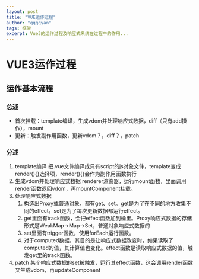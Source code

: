 ```yaml
---
layout: post
title: "VUE运作过程"
author: "qqqqyan"
tags: 框架
excerpt: Vue3的运作过程及响应式系统在过程中的作用...
---
```


# VUE3运作过程

## 运作基本流程

### 总述
* 首次挂载：template编译，生成vdom并处理响应式数据，diff（只有add操作），mount
* 更新：触发副作用函数，更新vdom？，diff？，patch
  
### 分述
1. template编译
   把.vue文件编译成只有script的js对象文件，template变成render(){}选择项，render(){}会作为副作用函数执行
2. 生成vdom并处理响应式数据
   renderer渲染器，运行mount函数，里面调用render函数返回vdom，再mountComponent挂载。
3. 处理响应式数据
   1. 构造出Proxy或普通对象，都有get、set。get是为了在不同的地方收集不同的effect，set是为了每次更新数据都运行effect。
   2. get里面有track函数，会把effect函数加到桶里。Proxy响应式数据的存储形式是WeakMap->Map->Set，普通对象响应式数据的
   3. set里面有trigger函数，使用forEach运行函数。
   4. 对于computed数据，其目的是让响应式数据改变时，如果读取了computed的值，其计算值也变化。effect函数是读取响应式数据的值，触发get里的track函数。
4. patch
   某个响应式数据的set被触发，运行其effect函数，这会调用render函数又生成vdom，再updateComponent
   